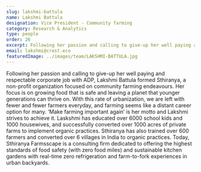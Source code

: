 ```yaml
---
slug: lakshmi-battula
name: Lakshmi Battula
designation: Vice President - Community farming
category: Research & Analytics
type: people
order: 26
excerpt: Following her passion and calling to give-up her well paying and respectable corporate job with ADP,Lakshmi Battula formed Sthiranya, a non-profit organization focused on community farming endeavours.
email: lakshmi@crest.eco
featuredImage: ../images/team/LAKSHMI-BATTULA.jpg
---
```


<!-- ### About Lakshmi Battula -->

Following her passion and calling to give-up her well paying and respectable corporate job with ADP, Lakshmi Battula
formed Sthiranya, a non-profit organization focused on community farming endeavours. Her focus is on growing
food that is safe and leaving a planet that younger generations can thrive on. With this rate of urbanization, we are
left with fewer and fewer farmers everyday, and farming seems like a distant career option for many. ‘Make farming
important again’ is her motto and Lakshmi strives to achieve it. Laskshmi has educated over 6000 school kids and
1000 housewives, and successfully converted over 1000 acres of private farms to implement organic practices.
Sthiranya has also trained over 600 farmers and converted over 6 villages in India to organic practices. Today,
Sthiranya Farmsscape is a consulting firm dedicated to offering the highest standards of food safety (with zero
food miles) and sustainable kitchen gardens with real-time zero refrigeration and farm-to-fork experiences in urban
backyards.
